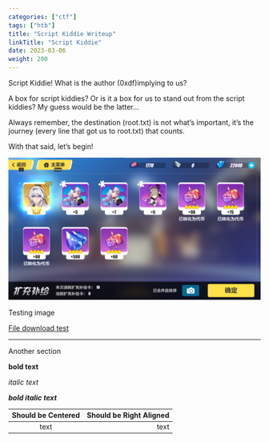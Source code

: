 ```yaml
---
categories: ["ctf"]
tags: ["htb"]
title: "Script Kiddie Writeup"
linkTitle: "Script Kiddie"
date: 2023-03-06
weight: 200
---
```


Script Kiddie!
What is the author (0xdf)implying to us?

A box for script kiddies?
Or is it a box for us to stand out from the script kiddies?
My guess would be the latter…

Always remember, the destination (root.txt) is not what’s important, it’s the journey (every line that got us to root.txt) that counts.

With that said, let’s begin!

![image](images/1_test_img.png)

Testing image

[File download test](images/crackme1.bin)

---

Another section

**bold text**

*italic text*

***bold italic text***

| Should be Centered | Should be Right Aligned |
| :-: | -: |
| text | text |